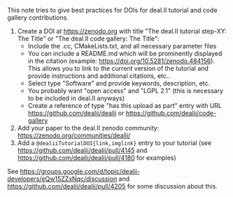 This note tries to give best practices for DOIs for deal.II tutorial and code gallery contributions.

1. Create a DOI at https://zenodo.org with title "The deal.II tutorial step-XY: The Title" or "The deal.II code gallery: The Title":
   - Include the .cc, CMakeLists.txt, and all necessary parameter files
   - You can include a README.md which will be prominently displayed in the citation (example: https://doi.org/10.5281/zenodo.484156). This allows you to link to the current version of the tutorial and provide instructions and additional citations, etc..
   - Select type "Software" and provide keywords, description, etc.
   - You probably want "open access" and "LGPL 2.1" (this is necessary to be included in deal.II anyways)
   - Create a reference of type "has this upload as part" entry with URL https://github.com/dealii/dealii or https://github.com/dealii/code-gallery
2. Add your paper to the deal.II zenodo community: https://zenodo.org/communities/dealii/
3. Add a ``@dealiiTutorialDOI{link,imglink}`` entry to your tutorial (see https://github.com/dealii/dealii/pull/4145 and https://github.com/dealii/dealii/pull/4180 for examples)


See https://groups.google.com/d/topic/dealii-developers/eQw15ZZxNqc/discussion and https://github.com/dealii/dealii/pull/4205 for some discussion about this.